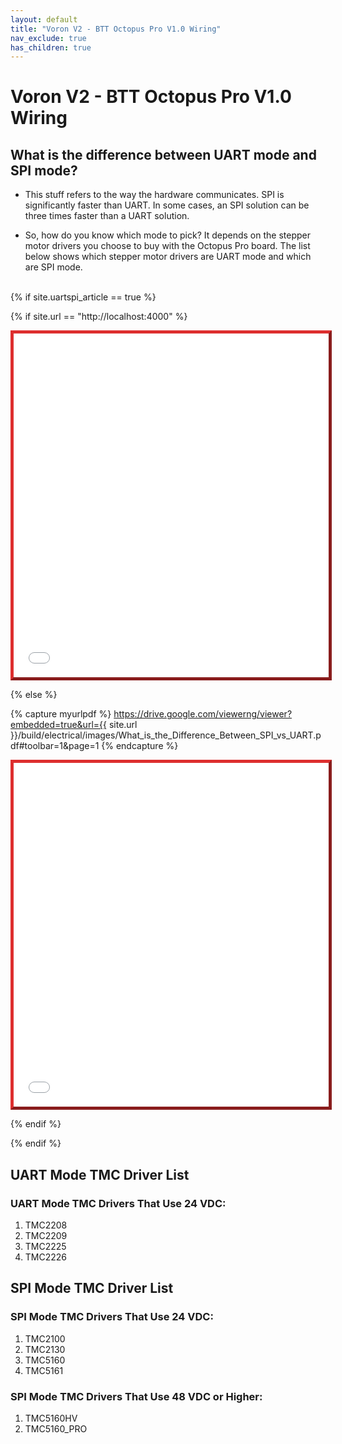 ```yaml
---
layout: default
title: "Voron V2 - BTT Octopus Pro V1.0 Wiring"
nav_exclude: true
has_children: true
---
```


# Voron V2 - BTT Octopus Pro V1.0 Wiring

## What is the difference between UART mode and SPI mode?

* This stuff refers to the way the hardware communicates. SPI is significantly faster than UART. In some cases, an SPI solution can be three times faster than a UART solution. 

* So, how do you know which mode to pick? It depends on the stepper motor drivers you choose to buy with the Octopus Pro board.  The list below shows which stepper motor drivers are UART mode and which are SPI mode.
<span> <br> </span>
<span> <br> </span>

{% if site.uartspi_article == true %}

 {% if site.url == "http://localhost:4000" %}

<iframe
    id="uartspipdf"
    src="{{ site.url }}/build/electrical/images/What_is_the_Difference_Between_SPI_vs_UART.pdf#toolbar=1&page=1" type="application/pdf"
    width="100%"
    height="550"
    style="border:5px outset #dd2e2e;">
</iframe>

 {% else %}

 {% capture myurlpdf %} https://drive.google.com/viewerng/viewer?embedded=true&url={{ site.url }}/build/electrical/images/What_is_the_Difference_Between_SPI_vs_UART.pdf#toolbar=1&page=1 {% endcapture %}

<iframe
    id="uartspipdf"
    src="{{ myurlpdf }}"
    type="application/pdf"
    width="100%"
    height="550"
    style="border:5px outset #dd2e2e;"
></iframe>

 {% endif %}

{% endif %}

## UART Mode TMC Driver List

### UART Mode TMC Drivers That Use 24 VDC:

1.  TMC2208
2.  TMC2209
3.  TMC2225
4.  TMC2226


## SPI Mode TMC Driver List

### SPI Mode TMC Drivers That Use 24 VDC:

1.  TMC2100
2.  TMC2130
3.  TMC5160
4.  TMC5161

### SPI Mode TMC Drivers That Use 48 VDC or Higher:

1. TMC5160HV
2. TMC5160_PRO